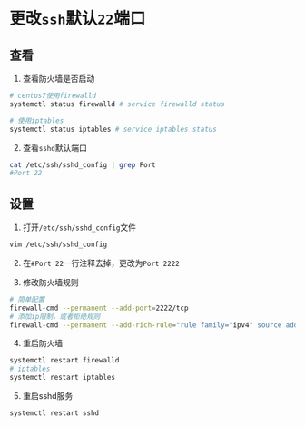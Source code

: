 # 更改`ssh`默认`22`端口

## 查看

1. 查看防火墙是否启动

```bash
# centos7使用firewalld
systemctl status firewalld # service firewalld status

# 使用iptables
systemctl status iptables # service iptables status
```

2. 查看`sshd`默认端口

```bash
cat /etc/ssh/sshd_config | grep Port
#Port 22
```

## 设置

1. 打开`/etc/ssh/sshd_config`文件

```bash
vim /etc/ssh/sshd_config
```

2. 在`#Port 22`一行注释去掉，更改为`Port 2222`

3. 修改防火墙规则

```bash
# 简单配置
firewall-cmd --permanent --add-port=2222/tcp
# 添加ip限制，或者拒绝规则
firewall-cmd --permanent --add-rich-rule="rule family="ipv4" source address="101.254.208.162" port protocol="tcp" port="2222" accept"
```

4. 重启防火墙

```bash
systemctl restart firewalld
# iptables
systemctl restart iptables
```

5. 重启sshd服务

```bash
systemctl restart sshd
```